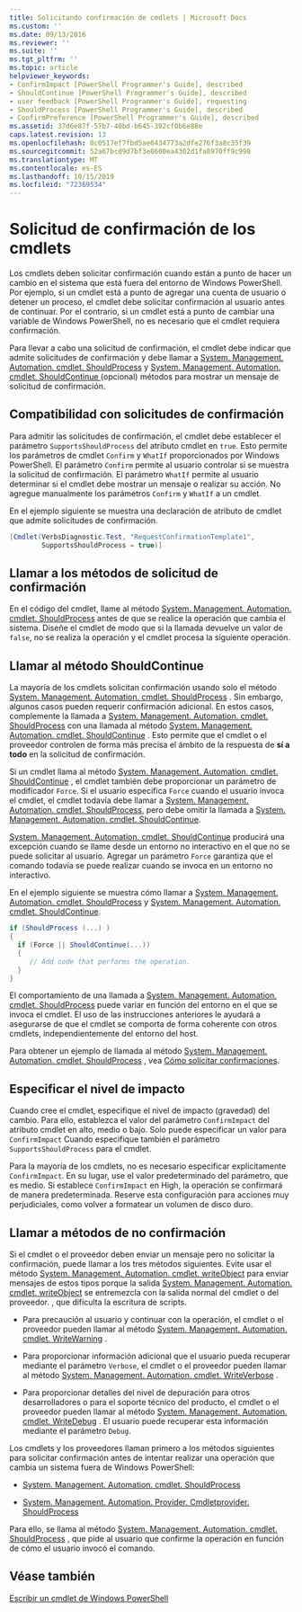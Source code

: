 ```yaml
---
title: Solicitando confirmación de cmdlets | Microsoft Docs
ms.custom: ''
ms.date: 09/13/2016
ms.reviewer: ''
ms.suite: ''
ms.tgt_pltfrm: ''
ms.topic: article
helpviewer_keywords:
- ConfirmImpact [PowerShell Programmer's Guide], described
- ShouldContinue [PowerShell Programmer's Guide], described
- user feedback [PowerShell Programmer's Guide], requesting
- ShouldProcess [PowerShell Programmer's Guide], described
- ConfirmPreference [PowerShell Programmer's Guide], described
ms.assetid: 37d6e87f-57b7-40bd-b645-392cf0b6e88e
caps.latest.revision: 13
ms.openlocfilehash: 0c0517ef7fbd5ae6434773a2dfe276f3a8c35f39
ms.sourcegitcommit: 52a67bcd9d7bf3e8600ea4302d1fa8970ff9c998
ms.translationtype: MT
ms.contentlocale: es-ES
ms.lasthandoff: 10/15/2019
ms.locfileid: "72369534"
---
```

# <a name="requesting-confirmation-from-cmdlets"></a>Solicitud de confirmación de los cmdlets

Los cmdlets deben solicitar confirmación cuando están a punto de hacer un cambio en el sistema que está fuera del entorno de Windows PowerShell. Por ejemplo, si un cmdlet está a punto de agregar una cuenta de usuario o detener un proceso, el cmdlet debe solicitar confirmación al usuario antes de continuar. Por el contrario, si un cmdlet está a punto de cambiar una variable de Windows PowerShell, no es necesario que el cmdlet requiera confirmación.

Para llevar a cabo una solicitud de confirmación, el cmdlet debe indicar que admite solicitudes de confirmación y debe llamar a [System. Management. Automation. cmdlet. ShouldProcess](/dotnet/api/System.Management.Automation.Cmdlet.ShouldProcess) y [System. Management. Automation. cmdlet. ShouldContinue ](/dotnet/api/System.Management.Automation.Cmdlet.ShouldContinue)(opcional) métodos para mostrar un mensaje de solicitud de confirmación.

## <a name="supporting-confirmation-requests"></a>Compatibilidad con solicitudes de confirmación

Para admitir las solicitudes de confirmación, el cmdlet debe establecer el parámetro `SupportsShouldProcess` del atributo cmdlet en `true`. Esto permite los parámetros de cmdlet `Confirm` y `WhatIf` proporcionados por Windows PowerShell. El parámetro `Confirm` permite al usuario controlar si se muestra la solicitud de confirmación. El parámetro `WhatIf` permite al usuario determinar si el cmdlet debe mostrar un mensaje o realizar su acción. No agregue manualmente los parámetros `Confirm` y `WhatIf` a un cmdlet.

En el ejemplo siguiente se muestra una declaración de atributo de cmdlet que admite solicitudes de confirmación.

```csharp
[Cmdlet(VerbsDiagnostic.Test, "RequestConfirmationTemplate1",
        SupportsShouldProcess = true)]
```

## <a name="calling-the-confirmation-request-methods"></a>Llamar a los métodos de solicitud de confirmación

En el código del cmdlet, llame al método [System. Management. Automation. cmdlet. ShouldProcess](/dotnet/api/System.Management.Automation.Cmdlet.ShouldProcess) antes de que se realice la operación que cambia el sistema. Diseñe el cmdlet de modo que si la llamada devuelve un valor de `false`, no se realiza la operación y el cmdlet procesa la siguiente operación.

## <a name="calling-the-shouldcontinue-method"></a>Llamar al método ShouldContinue

La mayoría de los cmdlets solicitan confirmación usando solo el método [System. Management. Automation. cmdlet. ShouldProcess](/dotnet/api/System.Management.Automation.Cmdlet.ShouldProcess) . Sin embargo, algunos casos pueden requerir confirmación adicional. En estos casos, complemente la llamada a [System. Management. Automation. cmdlet. ShouldProcess](/dotnet/api/System.Management.Automation.Cmdlet.ShouldProcess) con una llamada al método [System. Management. Automation. cmdlet. ShouldContinue](/dotnet/api/System.Management.Automation.Cmdlet.ShouldContinue) . Esto permite que el cmdlet o el proveedor controlen de forma más precisa el ámbito de la respuesta de **sí a todo** en la solicitud de confirmación.

Si un cmdlet llama al método [System. Management. Automation. cmdlet. ShouldContinue](/dotnet/api/System.Management.Automation.Cmdlet.ShouldContinue) , el cmdlet también debe proporcionar un parámetro de modificador `Force`. Si el usuario especifica `Force` cuando el usuario invoca el cmdlet, el cmdlet todavía debe llamar a [System. Management. Automation. cmdlet. ShouldProcess](/dotnet/api/System.Management.Automation.Cmdlet.ShouldProcess), pero debe omitir la llamada a [System. Management. Automation. cmdlet. ShouldContinue](/dotnet/api/System.Management.Automation.Cmdlet.ShouldContinue).

[System. Management. Automation. cmdlet. ShouldContinue](/dotnet/api/System.Management.Automation.Cmdlet.ShouldContinue) producirá una excepción cuando se llame desde un entorno no interactivo en el que no se puede solicitar al usuario. Agregar un parámetro `Force` garantiza que el comando todavía se puede realizar cuando se invoca en un entorno no interactivo.

En el ejemplo siguiente se muestra cómo llamar a [System. Management. Automation. cmdlet. ShouldProcess](/dotnet/api/System.Management.Automation.Cmdlet.ShouldProcess) y [System. Management. Automation. cmdlet. ShouldContinue](/dotnet/api/System.Management.Automation.Cmdlet.ShouldContinue).

```csharp
if (ShouldProcess (...) )
{
  if (Force || ShouldContinue(...))
  {
     // Add code that performs the operation.
  }
}
```

El comportamiento de una llamada a [System. Management. Automation. cmdlet. ShouldProcess](/dotnet/api/System.Management.Automation.Cmdlet.ShouldProcess) puede variar en función del entorno en el que se invoca el cmdlet. El uso de las instrucciones anteriores le ayudará a asegurarse de que el cmdlet se comporta de forma coherente con otros cmdlets, independientemente del entorno del host.

Para obtener un ejemplo de llamada al método [System. Management. Automation. cmdlet. ShouldProcess](/dotnet/api/System.Management.Automation.Cmdlet.ShouldProcess) , vea [Cómo solicitar confirmaciones](./how-to-request-confirmations.md).

## <a name="specify-the-impact-level"></a>Especificar el nivel de impacto

Cuando cree el cmdlet, especifique el nivel de impacto (gravedad) del cambio. Para ello, establezca el valor del parámetro `ConfirmImpact` del atributo cmdlet en alto, medio o bajo. Solo puede especificar un valor para `ConfirmImpact` Cuando especifique también el parámetro `SupportsShouldProcess` para el cmdlet.

Para la mayoría de los cmdlets, no es necesario especificar explícitamente `ConfirmImpact`.  En su lugar, use el valor predeterminado del parámetro, que es medio. Si establece `ConfirmImpact` en High, la operación se confirmará de manera predeterminada. Reserve esta configuración para acciones muy perjudiciales, como volver a formatear un volumen de disco duro.

## <a name="calling-non-confirmation-methods"></a>Llamar a métodos de no confirmación

Si el cmdlet o el proveedor deben enviar un mensaje pero no solicitar la confirmación, puede llamar a los tres métodos siguientes. Evite usar el método [System. Management. Automation. cmdlet. writeObject](/dotnet/api/System.Management.Automation.Cmdlet.WriteObject) para enviar mensajes de estos tipos porque la salida [System. Management. Automation. cmdlet. writeObject](/dotnet/api/System.Management.Automation.Cmdlet.WriteObject) se entremezcla con la salida normal del cmdlet o del proveedor. , que dificulta la escritura de scripts.

- Para precaución al usuario y continuar con la operación, el cmdlet o el proveedor pueden llamar al método [System. Management. Automation. cmdlet. WriteWarning](/dotnet/api/System.Management.Automation.Cmdlet.WriteWarning) .

- Para proporcionar información adicional que el usuario pueda recuperar mediante el parámetro `Verbose`, el cmdlet o el proveedor pueden llamar al método [System. Management. Automation. cmdlet. WriteVerbose](/dotnet/api/System.Management.Automation.Cmdlet.WriteVerbose) .

- Para proporcionar detalles del nivel de depuración para otros desarrolladores o para el soporte técnico del producto, el cmdlet o el proveedor pueden llamar al método [System. Management. Automation. cmdlet. WriteDebug](/dotnet/api/System.Management.Automation.Cmdlet.WriteDebug) . El usuario puede recuperar esta información mediante el parámetro `Debug`.

Los cmdlets y los proveedores llaman primero a los métodos siguientes para solicitar confirmación antes de intentar realizar una operación que cambia un sistema fuera de Windows PowerShell:

- [System. Management. Automation. cmdlet. ShouldProcess](/dotnet/api/System.Management.Automation.Cmdlet.ShouldProcess)

- [System. Management. Automation. Provider. Cmdletprovider. ShouldProcess](/dotnet/api/System.Management.Automation.Provider.CmdletProvider.ShouldProcess)

Para ello, se llama al método [System. Management. Automation. cmdlet. ShouldProcess](/dotnet/api/System.Management.Automation.Cmdlet.ShouldProcess) , que pide al usuario que confirme la operación en función de cómo el usuario invocó el comando.

## <a name="see-also"></a>Véase también

[Escribir un cmdlet de Windows PowerShell](./writing-a-windows-powershell-cmdlet.md)
